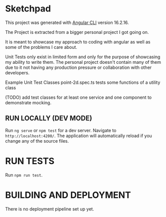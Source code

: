 # Sketchpad

This project was generated with [Angular CLI](https://github.com/angular/angular-cli) version 16.2.16.

The Project is extracted from a bigger personal project I got going on.

It is meant to showcase my approach to coding with angular as well as some of the problems I care about.

Unit Tests only exist in limited form and only for the purpose of showcasing my ability to write them. The personal project doesn't contain many of them due to it not having any production pressure or collaboration with other developers.

Example Unit Test Classes
    point-2d.spec.ts tests some functions of a utility class

(TODO) add test classes for at least one service and one component to demonstrate mocking.    

## RUN LOCALLY (DEV MODE)

Run `ng serve` or  `npm test` for a dev server. Navigate to `http://localhost:4200/`. The application will automatically reload if you change any of the source files.

# RUN TESTS

Run `npm run test`.

# BUILDING AND DEPLOYMENT

There is no deployment pipeline set up yet.